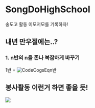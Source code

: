 # SongDoHighSchool
송도고 활동 이모저모를 기록하자!

## 내년 만우절에는..?
### 1. n반의 n을 존나 복잡하게 바꾸기
1반 = ![CodeCogsEqn](https://user-images.githubusercontent.com/70815390/117833010-f3d8ec00-b2b0-11eb-93ba-c978465f0030.png)반

## 봉사활동 이런거 하면 좋을 듯!
![](SongDoHighSchoo/봉사활동_절차.png)
